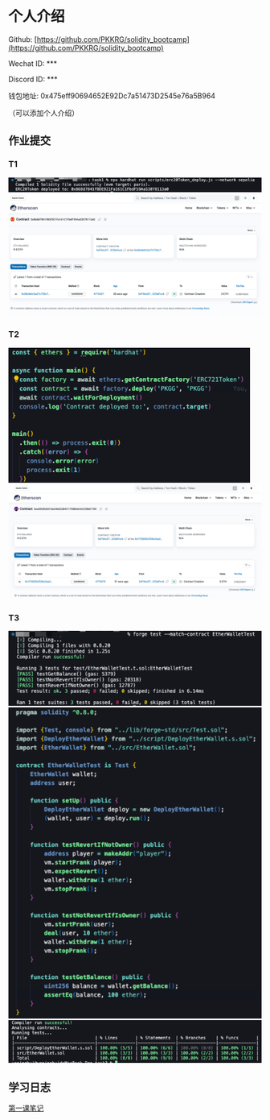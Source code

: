 <!---

1. 各位同学复制 `github_id` 文件夹，改名为自己的 github_id

   ```bash
   solidity_bootcamp$ cd members
   solidity_bootcamp/members$ cp -r github_id <Your Own Github_ID>
   ```

2. 自己文件夹内的内容可自由改写，此模板只作为示例
3. 请大家将内容提交到自己的文件夹下，不要改动他人内容
4. 不要删除 `github_id` 这个仓库

--->

# 个人介绍

Github: [https://github.com/PKKRG/solidity_bootcamp](https://github.com/PKKRG/solidity_bootcamp)

Wechat ID: \*\*\*

Discord ID: \*\*\*

钱包地址: 0x475eff90694652E92Dc7a51473D2545e76a5B964

（可以添加个人介绍）

## 作业提交

### T1

![Task1](./images/t1/deploy.png)
![Task1](./images/t1/task1.png)

### T2

![Task2](./images/t2/deploy.png)
![Task2](./images/t2/task2.png)

### T3

![Task2](./images/t3/1.png)
![Task1](./images/t3/2.png)
![Task1](./images/t3/3.png)

## 学习日志

[第一课笔记](journal/1.md)
